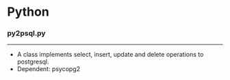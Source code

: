 # Python

<script type="text/javascript" src="../js/general.js"></script>

### py2psql.py
---

* A class implements select, insert, update and delete operations to postgresql.
* Dependent: psycopg2